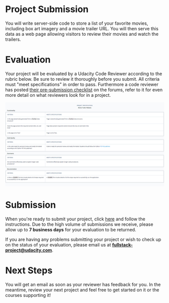 # Project Submission
You will write server-side code to store a list of your favorite movies, including box art imagery and a movie trailer URL. You will then serve this data as a web page allowing visitors to review their movies and watch the trailers.

# Evaluation
Your project will be evaluated by a Udacity Code Reviewer according to the rubric below. Be sure to review it thoroughly before you submit. All criteria must "meet specifications" in order to pass. Furthermore a code reviewer has posted [their pre-submission checklist](https://discussions.udacity.com/t/project-1-checklist-read-this-before-you-submit-your-project/39852) on the forums, refer to it for even more detail on what reviewers look for in a project.

![](https://github.com/wakqasahmed/full-stack-udacity/blob/master/python-course/project/ud036/rubric.png)

# Submission
When you're ready to submit your project, click [here](https://review.udacity.com/#!/rubrics/1775/start) and follow the instructions. Due to the high volume of submissions we receive, please allow up to **7 business days** for your evaluation to be returned.

If you are having any problems submitting your project or wish to check up on the status of your evaluation, please email us at **fullstack-project@udacity.com**.

# Next Steps
You will get an email as soon as your reviewer has feedback for you. In the meantime, review your next project and feel free to get started on it or the courses supporting it!
